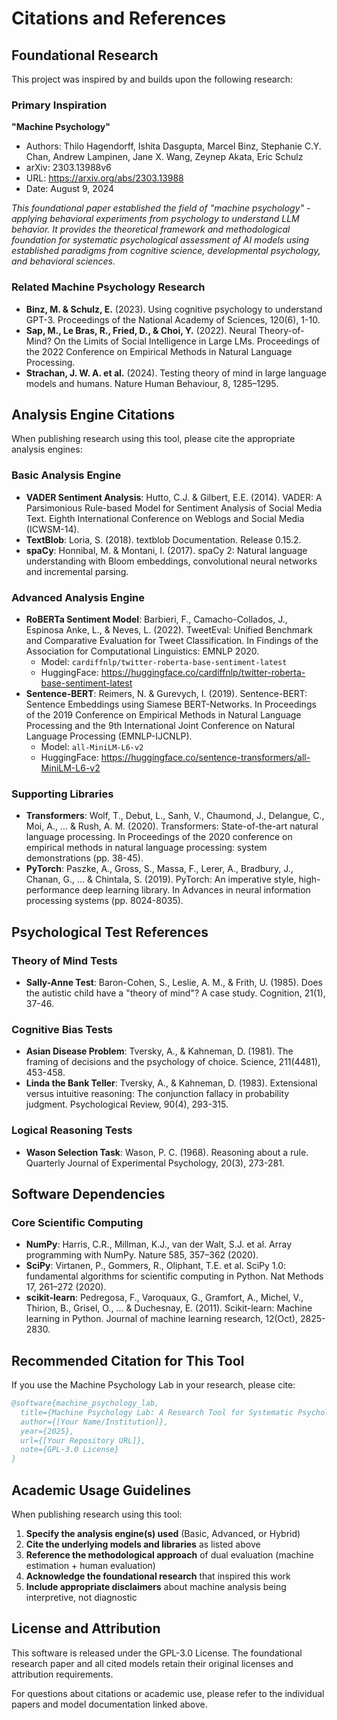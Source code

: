 # Citations and References

## Foundational Research

This project was inspired by and builds upon the following research:

### Primary Inspiration
**"Machine Psychology"**
- Authors: Thilo Hagendorff, Ishita Dasgupta, Marcel Binz, Stephanie C.Y. Chan, Andrew Lampinen, Jane X. Wang, Zeynep Akata, Eric Schulz
- arXiv: 2303.13988v6
- URL: https://arxiv.org/abs/2303.13988
- Date: August 9, 2024

*This foundational paper established the field of "machine psychology" - applying behavioral experiments from psychology to understand LLM behavior. It provides the theoretical framework and methodological foundation for systematic psychological assessment of AI models using established paradigms from cognitive science, developmental psychology, and behavioral sciences.*

### Related Machine Psychology Research
- **Binz, M. & Schulz, E.** (2023). Using cognitive psychology to understand GPT-3. Proceedings of the National Academy of Sciences, 120(6), 1-10.
- **Sap, M., Le Bras, R., Fried, D., & Choi, Y.** (2022). Neural Theory-of-Mind? On the Limits of Social Intelligence in Large LMs. Proceedings of the 2022 Conference on Empirical Methods in Natural Language Processing.
- **Strachan, J. W. A. et al.** (2024). Testing theory of mind in large language models and humans. Nature Human Behaviour, 8, 1285–1295.

## Analysis Engine Citations

When publishing research using this tool, please cite the appropriate analysis engines:

### Basic Analysis Engine
- **VADER Sentiment Analysis**: Hutto, C.J. & Gilbert, E.E. (2014). VADER: A Parsimonious Rule-based Model for Sentiment Analysis of Social Media Text. Eighth International Conference on Weblogs and Social Media (ICWSM-14).
- **TextBlob**: Loria, S. (2018). textblob Documentation. Release 0.15.2.
- **spaCy**: Honnibal, M. & Montani, I. (2017). spaCy 2: Natural language understanding with Bloom embeddings, convolutional neural networks and incremental parsing.

### Advanced Analysis Engine
- **RoBERTa Sentiment Model**: Barbieri, F., Camacho-Collados, J., Espinosa Anke, L., & Neves, L. (2022). TweetEval: Unified Benchmark and Comparative Evaluation for Tweet Classification. In Findings of the Association for Computational Linguistics: EMNLP 2020.
  - Model: `cardiffnlp/twitter-roberta-base-sentiment-latest`
  - HuggingFace: https://huggingface.co/cardiffnlp/twitter-roberta-base-sentiment-latest
- **Sentence-BERT**: Reimers, N. & Gurevych, I. (2019). Sentence-BERT: Sentence Embeddings using Siamese BERT-Networks. In Proceedings of the 2019 Conference on Empirical Methods in Natural Language Processing and the 9th International Joint Conference on Natural Language Processing (EMNLP-IJCNLP).
  - Model: `all-MiniLM-L6-v2`
  - HuggingFace: https://huggingface.co/sentence-transformers/all-MiniLM-L6-v2

### Supporting Libraries
- **Transformers**: Wolf, T., Debut, L., Sanh, V., Chaumond, J., Delangue, C., Moi, A., ... & Rush, A. M. (2020). Transformers: State-of-the-art natural language processing. In Proceedings of the 2020 conference on empirical methods in natural language processing: system demonstrations (pp. 38-45).
- **PyTorch**: Paszke, A., Gross, S., Massa, F., Lerer, A., Bradbury, J., Chanan, G., ... & Chintala, S. (2019). PyTorch: An imperative style, high-performance deep learning library. In Advances in neural information processing systems (pp. 8024-8035).

## Psychological Test References

### Theory of Mind Tests
- **Sally-Anne Test**: Baron-Cohen, S., Leslie, A. M., & Frith, U. (1985). Does the autistic child have a "theory of mind"? A case study. Cognition, 21(1), 37-46.

### Cognitive Bias Tests
- **Asian Disease Problem**: Tversky, A., & Kahneman, D. (1981). The framing of decisions and the psychology of choice. Science, 211(4481), 453-458.
- **Linda the Bank Teller**: Tversky, A., & Kahneman, D. (1983). Extensional versus intuitive reasoning: The conjunction fallacy in probability judgment. Psychological Review, 90(4), 293-315.

### Logical Reasoning Tests
- **Wason Selection Task**: Wason, P. C. (1968). Reasoning about a rule. Quarterly Journal of Experimental Psychology, 20(3), 273-281.

## Software Dependencies

### Core Scientific Computing
- **NumPy**: Harris, C.R., Millman, K.J., van der Walt, S.J. et al. Array programming with NumPy. Nature 585, 357–362 (2020).
- **SciPy**: Virtanen, P., Gommers, R., Oliphant, T.E. et al. SciPy 1.0: fundamental algorithms for scientific computing in Python. Nat Methods 17, 261–272 (2020).
- **scikit-learn**: Pedregosa, F., Varoquaux, G., Gramfort, A., Michel, V., Thirion, B., Grisel, O., ... & Duchesnay, E. (2011). Scikit-learn: Machine learning in Python. Journal of machine learning research, 12(Oct), 2825-2830.

## Recommended Citation for This Tool

If you use the Machine Psychology Lab in your research, please cite:

```bibtex
@software{machine_psychology_lab,
  title={Machine Psychology Lab: A Research Tool for Systematic Psychological Evaluation of AI Models},
  author={[Your Name/Institution]},
  year={2025},
  url={[Your Repository URL]},
  note={GPL-3.0 License}
}
```

## Academic Usage Guidelines

When publishing research using this tool:

1. **Specify the analysis engine(s) used** (Basic, Advanced, or Hybrid)
2. **Cite the underlying models and libraries** as listed above
3. **Reference the methodological approach** of dual evaluation (machine estimation + human evaluation)
4. **Acknowledge the foundational research** that inspired this work
5. **Include appropriate disclaimers** about machine analysis being interpretive, not diagnostic

## License and Attribution

This software is released under the GPL-3.0 License. The foundational research paper and all cited models retain their original licenses and attribution requirements.

For questions about citations or academic use, please refer to the individual papers and model documentation linked above.
